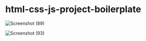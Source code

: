 # html-css-js-project-boilerplate

![Screenshot (89)](https://user-images.githubusercontent.com/84275426/216780722-aa55d302-14fb-4ee6-98f7-391bfdcdf44d.png)

![Screenshot (93)](https://user-images.githubusercontent.com/84275426/216805537-0d6c5307-1b71-4c70-9616-bb68a7e614b4.png)
